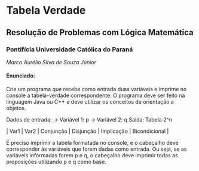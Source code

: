 # Tabela Verdade

## Resolução de Problemas com Lógica Matemática

### Pontifícia Universidade Católica do Paraná

*Marco Aurélio Silva de Souza Júnior* 

#### Enunciado:

Crie um programa que recebe como entrada duas variáveis e imprime no console a tabela-verdade correspondente. O programa deve ser feito na linguagem Java ou C++ e deve utilizar os conceitos de orientação a objetos. 

Dados de entrada:
→ Variável 1: p
→ Variável 2: q
Saída: Tabela 2^n

| Var1 | Var2 | Conjunção | Disjunção | Implicação | Bicondicional |

É preciso imprimir a tabela formatada no console, e o cabeçalho deve corresponder às variáveis que forem dadas como entrada. Ou seja, se as variáveis informadas forem p e q, o cabeçalho deve imprimir todas as proposições utilizando p e q como base.